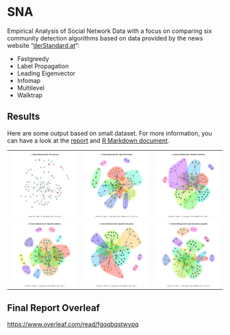 # SNA
Empirical Analysis of Social Network Data with a focus on comparing six community detection algorithms based on data provided by the news website “[derStandard.at](https://www.derstandard.at/)”:
* Fastgreedy
* Label Propagation
* Leading Eigenvector
* Infomap
* Multilevel
* Walktrap

## Results
Here are some output based on small dataset. For more information, you can have a look at the [report](https://www.overleaf.com/read/fgqqbqstwypq) and [R Markdown document](Community-Detection_smal_dataset.md).

<table>
<tr> <td>
<img src="Community-Detection_smal_dataset_files/figure-gfm/unnamed-chunk-10-1.png" alt=“Binary”>
</td>
<td> <img src="Community-Detection_smal_dataset_files/figure-gfm/unnamed-chunk-10-2.png" alt="Binary "> </td>
 <td> <img src="Community-Detection_smal_dataset_files/figure-gfm/unnamed-chunk-10-3.png" alt="Binary "> </td>
</tr>
 <tr> <td>
<img src="Community-Detection_smal_dataset_files/figure-gfm/unnamed-chunk-10-4.png" alt=“Binary”>
</td>
<td> <img src="Community-Detection_smal_dataset_files/figure-gfm/unnamed-chunk-10-5.png" alt="Binary "> </td>
 <td> <img src="Community-Detection_smal_dataset_files/figure-gfm/unnamed-chunk-10-6.png" alt="Binary "> </td>
</tr>
</table>

## Final Report Overleaf

https://www.overleaf.com/read/fgqqbqstwypq
